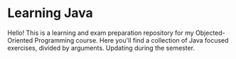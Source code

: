 # Learning Java
Hello! This is a learning and exam preparation repository for my Objected-Oriented Programming course. Here you'll find a collection of Java focused exercises, divided by arguments. Updating during the semester.
